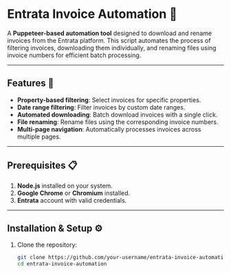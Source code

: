 # Entrata Invoice Automation 📑

A **Puppeteer-based automation tool** designed to download and rename invoices from the Entrata platform. This script automates the process of filtering invoices, downloading them individually, and renaming files using invoice numbers for efficient batch processing.  

---

## Features 🌟
- **Property-based filtering**: Select invoices for specific properties.
- **Date range filtering**: Filter invoices by custom date ranges.
- **Automated downloading**: Batch download invoices with a single click.
- **File renaming**: Rename files using the corresponding invoice numbers.
- **Multi-page navigation**: Automatically processes invoices across multiple pages.

---

## Prerequisites 📋
1. **Node.js** installed on your system.
2. **Google Chrome** or **Chromium** installed.
3. **Entrata** account with valid credentials.

---

## Installation & Setup ⚙️
1. Clone the repository:
   ```bash
   git clone https://github.com/your-username/entrata-invoice-automation.git
   cd entrata-invoice-automation
